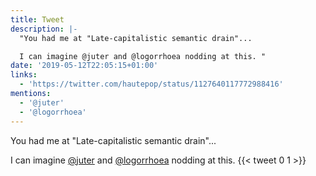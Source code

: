 ```yaml
---
title: Tweet
description: |-
  "You had me at "Late-capitalistic semantic drain"...

  I can imagine @juter and @logorrhoea nodding at this. "
date: '2019-05-12T22:05:15+01:00'
links:
  - 'https://twitter.com/hautepop/status/1127640117772988416'
mentions:
  - '@juter'
  - '@logorrhoea'
---
```

You had me at "Late-capitalistic semantic drain"...

I can imagine [@juter](https://twitter.com/@juter) and [@logorrhoea](https://twitter.com/@logorrhoea) nodding at this. 
      {{< tweet 0 1 >}}
    
